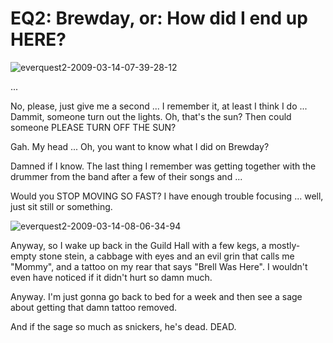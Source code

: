 # EQ2: Brewday, or: How did I end up HERE?

![everquest2-2009-03-14-07-39-28-12](http://westkarana.com/wp-content/uploads/2009/03/everquest2-2009-03-14-07-39-28-12.jpg "everquest2-2009-03-14-07-39-28-12")

...

No, please, just give me a second ... I remember it, at least I think I do ... Dammit, someone turn out the lights. Oh, that's the sun? Then could someone PLEASE TURN OFF THE SUN?

Gah. My head ... Oh, you want to know what I did on Brewday?

Damned if I know. The last thing I remember was getting together with the drummer from the band after a few of their songs and ...

Would you STOP MOVING SO FAST? I have enough trouble focusing ... well, just sit still or something.

![everquest2-2009-03-14-08-06-34-94](http://westkarana.com/wp-content/uploads/2009/03/everquest2-2009-03-14-08-06-34-94.jpg "everquest2-2009-03-14-08-06-34-94")

Anyway, so I wake up back in the Guild Hall with a few kegs, a mostly-empty stone stein, a cabbage with eyes and an evil grin that calls me "Mommy", and a tattoo on my rear that says "Brell Was Here". I wouldn't even have noticed if it didn't hurt so damn much.

Anyway. I'm just gonna go back to bed for a week and then see a sage about getting that damn tattoo removed.

And if the sage so much as snickers, he's dead. DEAD.

